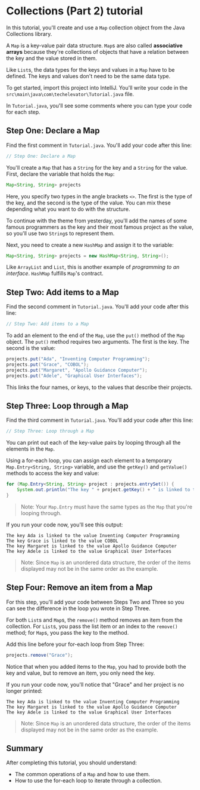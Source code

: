# Collections (Part 2) tutorial

In this tutorial, you'll create and use a `Map` collection object from the Java Collections library.

A `Map` is a key-value pair data structure. `Map`s are also called **associative arrays** because they're collections of objects that have a relation between the key and the value stored in them.

Like `List`s, the data types for the keys and values in a `Map` have to be defined. The keys and values don't need to be the same data type.

To get started, import this project into IntelliJ. You'll write your code in the `src\main\java\com\techelevator\Tutorial.java` file.

In `Tutorial.java`, you'll see some comments where you can type your code for each step.

## Step One: Declare a Map

Find the first comment in `Tutorial.java`. You'll add your code after this line:

```java
// Step One: Declare a Map
```

You'll create a `Map` that has a `String` for the key and a `String` for the value. First, declare the variable that holds the `Map`:

```java
Map<String, String> projects
```

Here, you specify two types in the angle brackets `<>`. The first is the type of the key, and the second is the type of the value. You can mix these depending what you want to do with the structure.

To continue with the theme from yesterday, you'll add the names of some famous programmers as the key and their most famous project as the value, so you'll use two `String`s to represent them.

Next, you need to create a new `HashMap` and assign it to the variable:

```java
Map<String, String> projects = new HashMap<String, String>();
```

Like `ArrayList` and `List`, this is another example of *programming to an interface*. `HashMap` fulfills `Map`'s contract.

## Step Two: Add items to a Map

Find the second comment in `Tutorial.java`. You'll add your code after this line:

```java
// Step Two: Add items to a Map
```

To add an element to the end of the `Map`, use the `put()` method of the `Map` object. The `put()` method requires two arguments. The first is the key. The second is the value:

```java
projects.put("Ada", "Inventing Computer Programming");
projects.put("Grace", "COBOL");
projects.put("Margaret", "Apollo Guidance Computer");
projects.put("Adele", "Graphical User Interfaces");
```

This links the four names, or keys, to the values that describe their projects.

## Step Three: Loop through a Map

Find the third comment in `Tutorial.java`. You'll add your code after this line:

```java
// Step Three: Loop through a Map
```

You can print out each of the key-value pairs by looping through all the elements in the `Map`.

Using a for-each loop, you can assign each element to a temporary `Map.Entry<String, String>` variable, and use the `getKey()` and `getValue()` methods to access the key and value:

```java
for (Map.Entry<String, String> project : projects.entrySet()) {
    System.out.println("The key " + project.getKey() + " is linked to the value " + project.getValue());
}
```

> Note: Your `Map.Entry` must have the same types as the `Map` that you're looping through.

If you run your code now, you'll see this output:

```
The key Ada is linked to the value Inventing Computer Programming
The key Grace is linked to the value COBOL
The key Margaret is linked to the value Apollo Guidance Computer
The key Adele is linked to the value Graphical User Interfaces
```

> Note: Since `Map` is an unordered data structure, the order of the items displayed may not be in the same order as the example.

## Step Four: Remove an item from a Map

For this step, you'll add your code between Steps Two and Three so you can see the difference in the loop you wrote in Step Three.

For both `List`s and `Map`s, the `remove()` method removes an item from the collection. For `List`s, you pass the list item or an index to the `remove()` method; for `Map`s, you pass the key to the method.

Add this line before your for-each loop from Step Three:

```java
projects.remove("Grace");
```

Notice that when you added items to the `Map`, you had to provide both the key and value, but to remove an item, you only need the key.

If you run your code now, you'll notice that "Grace" and her project is no longer printed:

```
The key Ada is linked to the value Inventing Computer Programming
The key Margaret is linked to the value Apollo Guidance Computer
The key Adele is linked to the value Graphical User Interfaces
```

> Note: Since `Map` is an unordered data structure, the order of the items displayed may not be in the same order as the example.

## Summary

After completing this tutorial, you should understand:

- The common operations of a `Map` and how to use them.
- How to use the for-each loop to iterate through a collection.

